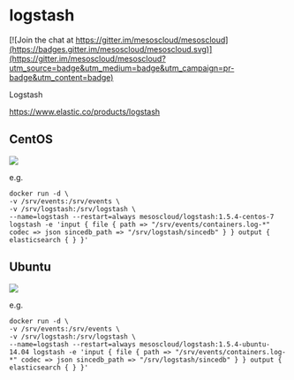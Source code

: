 # logstash

[![Join the chat at https://gitter.im/mesoscloud/mesoscloud](https://badges.gitter.im/mesoscloud/mesoscloud.svg)](https://gitter.im/mesoscloud/mesoscloud?utm_source=badge&utm_medium=badge&utm_campaign=pr-badge&utm_content=badge)

Logstash

https://www.elastic.co/products/logstash

## CentOS

[![](https://badge.imagelayers.io/mesoscloud/logstash:1.5.4-centos-7.svg)](https://imagelayers.io/?images=mesoscloud/logstash:1.5.4-centos-7)

e.g.

```
docker run -d \
-v /srv/events:/srv/events \
-v /srv/logstash:/srv/logstash \
--name=logstash --restart=always mesoscloud/logstash:1.5.4-centos-7 logstash -e 'input { file { path => "/srv/events/containers.log-*" codec => json sincedb_path => "/srv/logstash/sincedb" } } output { elasticsearch { } }'
```

## Ubuntu

[![](https://badge.imagelayers.io/mesoscloud/logstash:1.5.4-ubuntu-14.04.svg)](https://imagelayers.io/?images=mesoscloud/logstash:1.5.4-ubuntu-14.04)

e.g.

```
docker run -d \
-v /srv/events:/srv/events \
-v /srv/logstash:/srv/logstash \
--name=logstash --restart=always mesoscloud/logstash:1.5.4-ubuntu-14.04 logstash -e 'input { file { path => "/srv/events/containers.log-*" codec => json sincedb_path => "/srv/logstash/sincedb" } } output { elasticsearch { } }'
```
